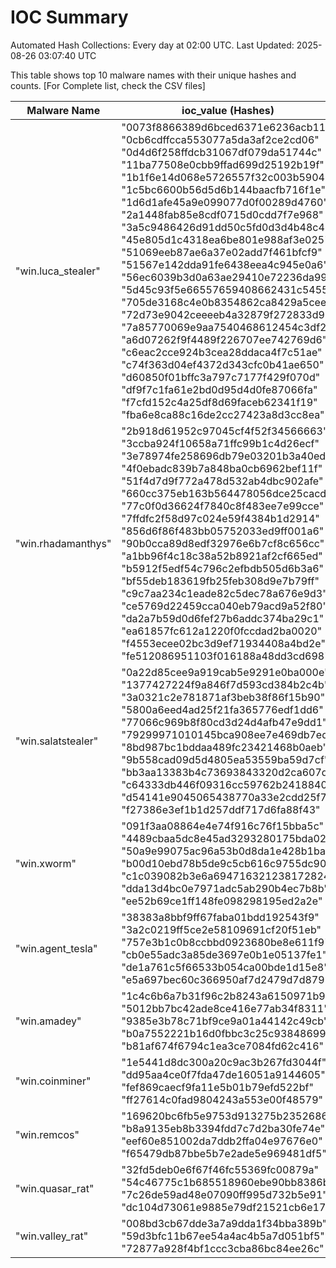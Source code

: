# IOC Summary

Automated Hash Collections: Every day at 02:00 UTC. Last Updated: 2025-08-26 03:07:40 UTC

This table shows top 10 malware names with their unique hashes and counts. [For Complete list, check the CSV files]

| Malware Name | ioc_value (Hashes) | Count |
|--------------|--------------------|-------|
|  "win.luca_stealer" |  "0073f8866389d6bced6371e6236acb11"<br> "0cb6cdffcca553077a5da3af2ce2cd06"<br> "0d4d6f258ffdcb31067df079da51744c"<br> "11ba77508e0cbb9ffad699d25192b19f"<br> "1b1f6e14d068e5726557f32c003b5904"<br> "1c5bc6600b56d5d6b144baacfb716f1e"<br> "1d6d1afe45a9e099077d0f00289d4760"<br> "2a1448fab85e8cdf0715d0cdd7f7e968"<br> "3a5c9486426d91dd50c5fd0d3d4b48c4"<br> "45e805d1c4318ea6be801e988af3e025"<br> "51069eeb87ae6a37e02add7f461bfcf9"<br> "51567e142dda91fe6438eea4c945e0a6"<br> "56ec6039b3d0a63ae29410e72236da99"<br> "5d45c93f5e66557659408662431c5455"<br> "705de3168c4e0b8354862ca8429a5cee"<br> "72d73e9042ceeeeb4a32879f272833d9"<br> "7a85770069e9aa7540468612454c3df2"<br> "a6d07262f9f4489f226707ee742769d6"<br> "c6eac2cce924b3cea28ddaca4f7c51ae"<br> "c74f363d04ef4372d343cfc0b41ae650"<br> "d60850f01bffc3a797c7177f429f070d"<br> "df9f7c1fa61e2bd0d95d4d0fe87066fa"<br> "f7cfd152c4a25df8d69faceb62341f19"<br> "fba6e8ca88c16de2cc27423a8d3cc8ea" | 24 |
|  "win.rhadamanthys" |  "2b918d61952c97045cf4f52f34566663"<br> "3ccba924f10658a71ffc99b1c4d26ecf"<br> "3e78974fe258696db79e03201b3a40ed"<br> "4f0ebadc839b7a848ba0cb6962bef11f"<br> "51f4d7d9f772a478d532ab4dbc902afe"<br> "660cc375eb163b564478056dce25cacd"<br> "77c0f0d36624f7840c8f483ee7e99cce"<br> "7ffdfc2f58d97c024e59f4384b1d2914"<br> "856d6f86f483bb05752033ed9ff001a6"<br> "90b0cca89d8edf32976e6b7cf8c656cc"<br> "a1bb96f4c18c38a52b8921af2cf665ed"<br> "b5912f5edf54c796c2efbdb505d6b3a6"<br> "bf55deb183619fb25feb308d9e7b79ff"<br> "c9c7aa234c1eade82c5dec78a676e9d3"<br> "ce5769d22459cca040eb79acd9a52f80"<br> "da2a7b59d0d6fef27b6addc374ba29c1"<br> "ea61857fc612a1220f0fccdad2ba0020"<br> "f4553ecee02bc3d9ef71934408a4bd2e"<br> "fe512086951103f016188a48dd3cd698" | 19 |
|  "win.salatstealer" |  "0a22d85cee9a919cab5e9291e0ba000e"<br> "1377427224f9a846f7d593cd384b2c4b"<br> "3a0321c2e781871af3beb38f86f15b90"<br> "5800a6eed4ad25f21fa365776edf1dd6"<br> "77066c969b8f80cd3d24d4afb47e9dd1"<br> "79299971010145bca908ee7e469db7ed"<br> "8bd987bc1bddaa489fc23421468b0aeb"<br> "9b558cad09d5d4805ea53559ba59d7cf"<br> "bb3aa13383b4c73693843320d2ca607d"<br> "c64333db446f09316cc59762b2418840"<br> "d54141e9045065438770a33e2cdd25f7"<br> "f27386e3ef1b1d257ddf717d6fa88f43" | 12 |
|  "win.xworm" |  "091f3aa08864e4e74f916c76f15bba5c"<br> "4489cbaa5dc8e45ad3293280175bda02"<br> "50a9e99075ac96a53b0d8da1e428b1ba"<br> "b00d10ebd78b5de9c5cb616c9755dc90"<br> "c1c039082b3e6a694716321238172824"<br> "dda13d4bc0e7971adc5ab290b4ec7b8b"<br> "ee52b69ce1ff148fe098298195ed2a2e" | 7 |
|  "win.agent_tesla" |  "38383a8bbf9ff67faba01bdd192543f9"<br> "3a2c0219ff5ce2e58109691cf20f51eb"<br> "757e3b1c0b8ccbbd0923680be8e611f9"<br> "cb0e55adc3a85de3697e0b1e05137fe1"<br> "de1a761c5f66533b054ca00bde1d15e8"<br> "e5a697bec60c366950af7d2479d7d879" | 6 |
|  "win.amadey" |  "1c4c6b6a7b31f96c2b8243a6150971b9"<br> "5012bb7bc42ade8ce416e77ab34f8311"<br> "9385e3b78c71bf9ce9a01a44142c49cb"<br> "b0a7552221b16d0fbbc3c25c93848699"<br> "b81af674f6794c1ea3ce7084fd62c416" | 5 |
|  "win.coinminer" |  "1e5441d8dc300a20c9ac3b267fd3044f"<br> "dd95aa4ce0f7fda47de16051a9144605"<br> "fef869caecf9fa11e5b01b79efd522bf"<br> "ff27614c0fad9804243a553e00f48579" | 4 |
|  "win.remcos" |  "169620bc6fb5e9753d913275b2352686"<br> "b8a9135eb8b3394fdd7c7d2ba30fe74e"<br> "eef60e851002da7ddb2ffa04e97676e0"<br> "f65479db87bbe5b7e2ade5e969481df5" | 4 |
|  "win.quasar_rat" |  "32fd5deb0e6f67f46fc55369fc00879a"<br> "54c46775c1b685518960ebe90bb8386b"<br> "7c26de59ad48e07090ff995d732b5e91"<br> "dc104d73061e9885e79df21521cb6e17" | 4 |
|  "win.valley_rat" |  "008bd3cb67dde3a7a9dda1f34bba389b"<br> "59d3bfc11b67ee54a4ac4b5a7d051bf5"<br> "72877a928f4bf1ccc3cba86bc84ee26c" | 3 |
